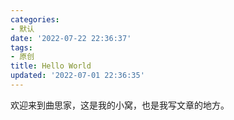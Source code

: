 ```yaml
---
categories:
- 默认
date: '2022-07-22 22:36:37'
tags:
- 原创
title: Hello World
updated: '2022-07-01 22:36:35'
---
```

欢迎来到曲思家，这是我的小窝，也是我写文章的地方。
